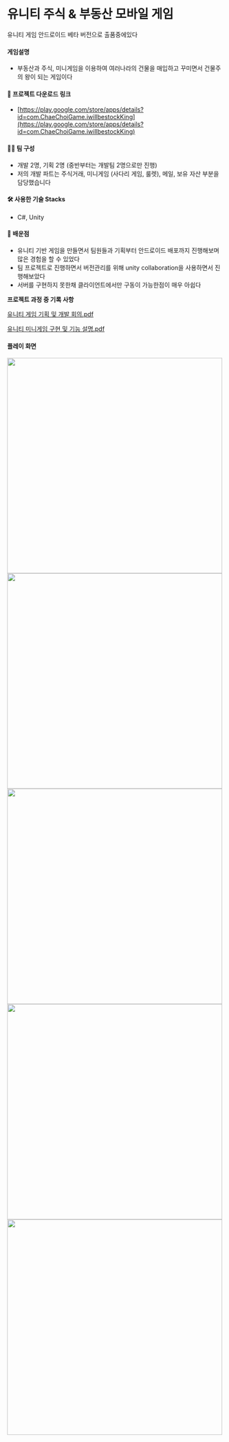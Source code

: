# 유니티 주식 & 부동산 모바일 게임

유니티 게임 안드로이드 베타 버전으로 출품중에있다

#### 게임설명 
- 부동산과 주식, 미니게임을 이용하여 여러나라의 건물을 매입하고 꾸미면서 건물주의 왕이 되는 게임이다

#### 👾 프로젝트 다운로드 링크

- [https://play.google.com/store/apps/details?id=com.ChaeChoiGame.iwillbestockKing](https://play.google.com/store/apps/details?id=com.ChaeChoiGame.iwillbestockKing)

#### 🧑‍💻 팀 구성

- 개발 2명, 기획 2명 (중반부터는 개발팀 2명으로만 진행)
- 저의 개발 파트는 주식거래, 미니게임 (사다리 게임, 룰렛), 메일, 보유 자산 부분을 담당했습니다

#### 🛠 사용한 기술 Stacks

- C#, Unity

#### 🐢 배운점

- 유니티 기반 게임을 만들면서 팀원들과 기획부터 안드로이드 배포까지 진행해보며 많은 경험을 할 수 있었다
- 팀 프로젝트로 진행하면서 버전관리를 위해 unity collaboration을 사용하면서 진행해보았다
- 서버를 구현하지 못한채 클라이언트에서만 구동이 가능한점이 매우 아쉽다

**프로젝트 과정 중 기록 사항**

[유니티 게임 기획 및 개발 회의.pdf](https://github.com/choiwoonsik/UnityGame2020/files/6645277/default.pdf)

[유니티 미니게임 구현 및 기능 설명.pdf](https://github.com/choiwoonsik/UnityGame2020/files/6645278/default.pdf)

#### 플레이 화면

<img src="https://user-images.githubusercontent.com/42247724/121832783-d9f25500-cd05-11eb-8c5d-e417c7b1806f.png" width="500">
<img src="https://user-images.githubusercontent.com/42247724/121832785-dbbc1880-cd05-11eb-9756-475ce75c828e.png" width="500">
<img src="https://user-images.githubusercontent.com/42247724/121832786-dc54af00-cd05-11eb-8c4f-189093d1d78d.png" width="500">
<img src="https://user-images.githubusercontent.com/42247724/121832788-dced4580-cd05-11eb-8d05-9d74dec9bff3.png" width="500">
<img src="https://user-images.githubusercontent.com/42247724/121832789-dd85dc00-cd05-11eb-85d3-4152fef9fa46.png" width="500">
